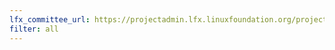```yaml
---
lfx_committee_url: https://projectadmin.lfx.linuxfoundation.org/project/a092M00001LkQdtQAF/collaboration/committees/c99c6bbb-9d98-400b-9cfb-2f4c09d3b6cf
filter: all
---
```


<link rel="preconnect" href="https://fonts.googleapis.com">
<link rel="preconnect" href="https://fonts.gstatic.com" crossorigin>
<link href="https://fonts.googleapis.com/css2?family=Red+Hat+Display:ital,wght@0,300..900;1,300..900&display=swap" rel="stylesheet">

<style>
.name, .role, .title {
    font-family: "Red Hat Display", sans-serif !important;
    font-optical-sizing: auto;
    font-style: normal;
    font-weight: 300;
}
.role, .title {
    font-size: smaller;
}
.company {
    display: none !important;
}
</style>
